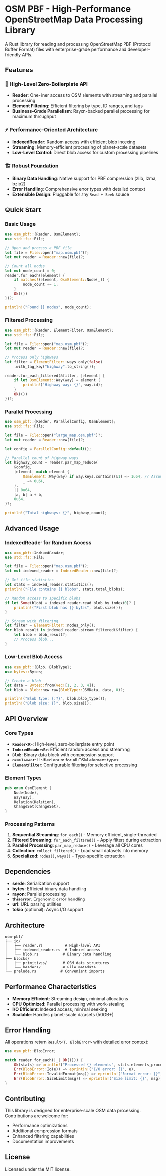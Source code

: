 # OSM PBF - High-Performance OpenStreetMap Data Processing Library

A Rust library for reading and processing OpenStreetMap PBF (Protocol Buffer Format) files with enterprise-grade performance and developer-friendly APIs.

## Features

### 🚀 High-Level Zero-Boilerplate API
- **Reader**: One-liner access to OSM elements with streaming and parallel processing
- **Element Filtering**: Efficient filtering by type, ID ranges, and tags
- **Business-Grade Parallelism**: Rayon-backed parallel processing for maximum throughput

### ⚡ Performance-Oriented Architecture
- **IndexedReader**: Random access with efficient blob indexing
- **Streaming**: Memory-efficient processing of planet-scale datasets
- **Low-Level Control**: Direct blob access for custom processing pipelines

### 🏗️ Robust Foundation
- **Binary Data Handling**: Native support for PBF compression (zlib, lzma, bzip2)
- **Error Handling**: Comprehensive error types with detailed context
- **Extensible Design**: Pluggable for any `Read + Seek` source

## Quick Start

### Basic Usage

```rust
use osm_pbf::{Reader, OsmElement};
use std::fs::File;

// Open and process a PBF file
let file = File::open("map.osm.pbf")?;
let mut reader = Reader::new(file)?;

// Count all nodes
let mut node_count = 0;
reader.for_each(|element| {
    if matches!(element, OsmElement::Node(_)) {
        node_count += 1;
    }
    Ok(())
})?;

println!("Found {} nodes", node_count);
```

### Filtered Processing

```rust
use osm_pbf::{Reader, ElementFilter, OsmElement};
use std::fs::File;

let file = File::open("map.osm.pbf")?;
let mut reader = Reader::new(file)?;

// Process only highways
let filter = ElementFilter::ways_only(false)
    .with_tag_key("highway".to_string());

reader.for_each_filtered(&filter, |element| {
    if let OsmElement::Way(way) = element {
        println!("Highway way: {}", way.id);
    }
    Ok(())
})?;
```

### Parallel Processing

```rust
use osm_pbf::{Reader, ParallelConfig, OsmElement};
use std::fs::File;

let file = File::open("large_map.osm.pbf")?;
let mut reader = Reader::new(file)?;

let config = ParallelConfig::default();

// Parallel count of highway ways
let highway_count = reader.par_map_reduce(
    &config,
    |element| match element {
        OsmElement::Way(way) if way.keys.contains(&1) => 1u64, // Assuming key 1 is "highway"
        _ => 0u64,
    },
    || 0u64,
    |a, b| a + b,
    0u64,
)?;

println!("Total highways: {}", highway_count);
```

## Advanced Usage

### IndexedReader for Random Access

```rust
use osm_pbf::IndexedReader;
use std::fs::File;

let file = File::open("map.osm.pbf")?;
let mut indexed_reader = IndexedReader::new(file)?;

// Get file statistics
let stats = indexed_reader.statistics();
println!("File contains {} blobs", stats.total_blobs);

// Random access to specific blobs
if let Some(blob) = indexed_reader.read_blob_by_index(0)? {
    println!("First blob has {} bytes", blob.size());
}

// Stream with filtering
let filter = ElementFilter::nodes_only();
for blob_result in indexed_reader.stream_filtered(&filter) {
    let blob = blob_result?;
    // Process blob...
}
```

### Low-Level Blob Access

```rust
use osm_pbf::{Blob, BlobType};
use bytes::Bytes;

// Create a blob
let data = Bytes::from(vec![1, 2, 3, 4]);
let blob = Blob::new_raw(BlobType::OSMData, data, 0)?;

println!("Blob type: {:?}", blob.blob_type());
println!("Blob size: {}", blob.size());
```

## API Overview

### Core Types

- **`Reader<R>`**: High-level, zero-boilerplate entry point
- **`IndexedReader<R>`**: Efficient random access and streaming
- **`Blob`**: Binary data block with compression support
- **`OsmElement`**: Unified enum for all OSM element types
- **`ElementFilter`**: Configurable filtering for selective processing

### Element Types

```rust
pub enum OsmElement {
    Node(Node),
    Way(Way),
    Relation(Relation),
    ChangeSet(ChangeSet),
}
```

### Processing Patterns

1. **Sequential Streaming**: `for_each()` - Memory efficient, single-threaded
2. **Filtered Streaming**: `for_each_filtered()` - Apply filters during extraction
3. **Parallel Processing**: `par_map_reduce()` - Leverage all CPU cores
4. **Collection**: `collect_filtered()` - Load small datasets into memory
5. **Specialized**: `nodes()`, `ways()` - Type-specific extraction

## Dependencies

- **serde**: Serialization support
- **bytes**: Efficient binary data handling
- **rayon**: Parallel processing
- **thiserror**: Ergonomic error handling
- **url**: URL parsing utilities
- **tokio** (optional): Async I/O support

## Architecture

```
osm-pbf/
├── io/
│   ├── reader.rs          # High-level API
│   ├── indexed_reader.rs  # Indexed access
│   └── blob.rs           # Binary data handling
├── blocks/
│   ├── primitives/       # OSM data structures
│   └── headers/          # File metadata
└── prelude.rs           # Convenient imports
```

## Performance Characteristics

- **Memory Efficient**: Streaming design, minimal allocations
- **CPU Optimized**: Parallel processing with work-stealing
- **I/O Efficient**: Indexed access, minimal seeking
- **Scalable**: Handles planet-scale datasets (50GB+)

## Error Handling

All operations return `Result<T, BlobError>` with detailed error context:

```rust
use osm_pbf::BlobError;

match reader.for_each(|_| Ok(())) {
    Ok(stats) => println!("Processed {} elements", stats.elements_processed),
    Err(BlobError::Io(e)) => eprintln!("I/O error: {}", e),
    Err(BlobError::InvalidFormat(msg)) => eprintln!("Format error: {}", msg),
    Err(BlobError::SizeLimit(msg)) => eprintln!("Size limit: {}", msg),
}
```

## Contributing

This library is designed for enterprise-scale OSM data processing. Contributions are welcome for:

- Performance optimizations
- Additional compression formats
- Enhanced filtering capabilities
- Documentation improvements

## License

Licensed under the MIT license.